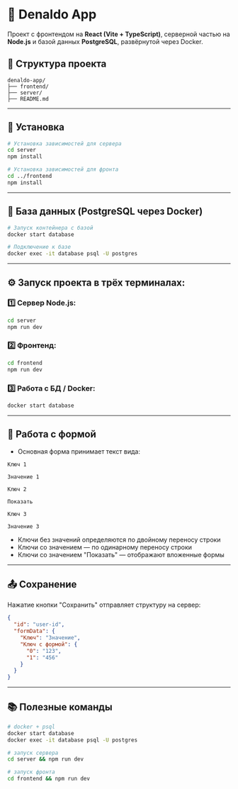# 🚀 Denaldo App

Проект с фронтендом на **React (Vite + TypeScript)**, серверной частью на **Node.js** и базой данных **PostgreSQL**, развёрнутой через Docker.

## 📁 Структура проекта
```
denaldo-app/
├── frontend/
├── server/
├── README.md
```

---

## 🧰 Установка

```bash
# Установка зависимостей для сервера
cd server
npm install

# Установка зависимостей для фронта
cd ../frontend
npm install
```
---
## 🐳 База данных (PostgreSQL через Docker)
```bash
# Запуск контейнера с базой
docker start database

# Подключение к базе
docker exec -it database psql -U postgres
```
---
## ⚙️ Запуск проекта в трёх терминалах:

### 1️⃣ Сервер Node.js:
```bash
cd server
npm run dev
```
### 2️⃣ Фронтенд:
```bash
cd frontend
npm run dev
```
### 3️⃣ Работа с БД / Docker:
```bash
docker start database
```
---
## 🧾 Работа с формой
* Основная форма принимает текст вида:
```
Ключ 1

Значение 1

Ключ 2

Показать

Ключ 3

Значение 3
```
* Ключи без значений определяются по двойному переносу строки
* Ключи со значением — по одинарному переносу строки
* Ключи со значением "Показать" — отображают вложенные формы
---
## 📤 Сохранение
Нажатие кнопки "Сохранить" отправляет структуру на сервер:
```json
{
  "id": "user-id",
  "formData": {
    "Ключ": "Значение",
    "Ключ с формой": {
      "0": "123",
      "1": "456"
    }
  }
}
```
---
## 📚 Полезные команды
```bash
# docker + psql
docker start database
docker exec -it database psql -U postgres

# запуск сервера
cd server && npm run dev

# запуск фронта
cd frontend && npm run dev
```
